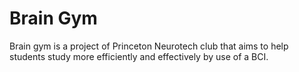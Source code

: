 # Brain Gym
Brain gym is a project of Princeton Neurotech club that aims to help students study more efficiently and effectively by use of a BCI.

